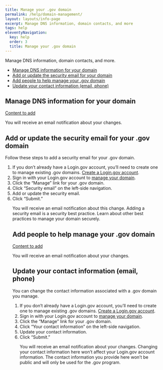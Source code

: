 ```yaml
---
title: Manage your .gov domain
permalink: /help/domain-management/
layout: layouts/info-page
excerpt: Manage DNS information, domain contacts, and more
tags: help
eleventyNavigation:
  key: help
  order: 3
  title: Manage your .gov domain
---
```


Manage DNS information, domain contacts, and more.
 
- [Manage DNS information for your domain](#manage-DNS-information-for-your-domain)
- [Add or update the security email for your domain](#add-or-update-the-security-email-for-your-domain)
- [Add people to help manage your .gov domain](#add-people-to-help-manage-your-.gov-domain)
- [Update your contact information (email, phone)](#update-your-contact-information)

## Manage DNS information for your domain

[Content to add](#)

You will receive an email notification about your changes. 

## Add or update the security email for your .gov domain

Follow these steps to add a security email for your .gov domain.
<ol>
<li>If you don’t already have a Login.gov account, you’ll need to create one to manage existing .gov domains. <a href="https://login.gov/help/get-started/create-your-account/ class="usa-link usa-link--external">Create a Login.gov account</a>.</li> 
<li>Sign in with your Login.gov account to <a href="#">manage your domain</a>.</li>  
<li>Click the “Manage” link for your .gov domain.</li>
<li>Click “Security email” on the left-side navigation.</li>
<li>Add or update the security email.</li> 
<li>Click “Submit.”</li>

You will receive an email notification about this change. Adding a security email is a security best practice. Learn about other best practices to manage your domain securely.  

## Add people to help manage your .gov domain
[Content to add](#)

You will receive an email notification about your changes. 

## Update your contact information (email, phone)

You can change the contact information associated with a .gov domain you manage.

<ol>
<li>If you don’t already have a Login.gov account, you’ll need to create one to manage existing .gov domains. <a href="https://login.gov/help/get-started/create-your-account/ class="usa-link usa-link--external">Create a Login.gov account</a>.</li> 
<li>Sign in with your Login.gov account to <a href="#">manage your domain</a>.</li>  
<li>Click the “Manage” link for your .gov domain.</li>
<li>Click “Your contact information” on the left-side navigation.</li>
<li>Update your contact information.</li> 
<li>Click “Submit.”</li>

You will receive an email notification about your changes. Changing your contact information here won’t affect your Login.gov account information. The contact information you provide here won’t be public and will only be used for the .gov program.

